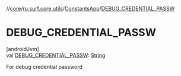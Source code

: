 //[core](../../../index.md)/[ru.surf.core.utils](../index.md)/[ConstantsApp](index.md)/[DEBUG_CREDENTIAL_PASSW](-d-e-b-u-g_-c-r-e-d-e-n-t-i-a-l_-p-a-s-s-w.md)

# DEBUG_CREDENTIAL_PASSW

[androidJvm]\
val [DEBUG_CREDENTIAL_PASSW](-d-e-b-u-g_-c-r-e-d-e-n-t-i-a-l_-p-a-s-s-w.md): [String](https://kotlinlang.org/api/latest/jvm/stdlib/kotlin/-string/index.html)

For debug credential password
